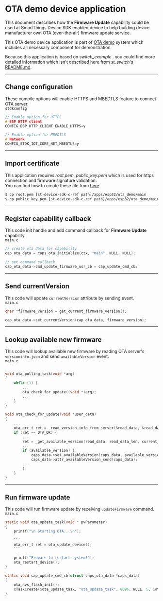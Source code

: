 OTA demo device application
===========================

This document describes how the **Firmware Update** capability could be used at SmartThings Device SDK enabled device to help building device manufacturer own OTA (over-the-air) firmware update service.

This OTA demo device application is part of [OTA demo](../../../doc/ota_demo.md) system which includes all necessary component for demonstration.

Because this application is based on _switch_example_ . you could find more detailed information which isn't described here from _st_switch_'s [README.md](../switch_example/README.md).
***

Change configuration
-------------------
These compile options will enable HTTPS and MBEDTLS feature to connect OTA server.   
`stdkconfig`
```c
// Enable option for HTTPS
# ESP HTTP client
CONFIG_ESP_HTTP_CLIENT_ENABLE_HTTPS=y

// Enable option for MBEDTLS
# Network
CONFIG_STDK_IOT_CORE_NET_MBEDTLS=y
```

***

Import certificate
-------------------
This application requires _root.pem_, _public_key.pem_ which is used for https connection and firmware signature validation.   
You can find how to create these file from [here](../../../doc/ota_demo.md#preparing-certificate)

```sh
$ cp root.pem [st-device-sdk-c-ref path]/apps/esp32/ota_demo/main
$ cp public_key.pem [st-device-sdk-c-ref path]/apps/esp32/ota_demo/main
```

***

Register capability callback
-------------------
This code init handle and add command callback for **Firmware Update** capability.   
`main.c`
```c
// create ota data for capability
cap_ota_data = caps_ota_initialize(ctx, "main", NULL, NULL);

// set command callback
cap_ota_data->cmd_update_firmware_usr_cb = cap_update_cmd_cb;
```
***

Send currentVersion
-------------------
This code will update `currentVersion` attribute by sending event.   
`main.c`
```c
char *firmware_version = get_current_firmware_version();

cap_ota_data->set_currentVersion(cap_ota_data, firmware_version);
```
***

Lookup available new firmware
-----------------------------
This code will lookup available new firmware by reading OTA server's `versioninfo.json` and send `availableVersion` event.   
`main.c`
```c

void ota_polling_task(void *arg)
{
    while (1) {
        ...
        ota_check_for_update((void *)arg);
        ...
    }
}

void ota_check_for_update(void *user_data)
{
    ...
    ota_err_t ret = _read_version_info_from_server(&read_data, &read_data_len);
    if (ret == OTA_OK) {
        ...
        ret = _get_available_version(read_data, read_data_len, current_version, &available_version);
        ...
        if (available_version) {
            caps_data->set_availableVersion(caps_data, available_version);
            caps_data->attr_availableVersion_send(caps_data);
        ...
        }
    }
}
```
***

Run firmware update
-------------------
This code will run firmware update by receiving `updateFirmware` command.   
`main.c`
```c
static void ota_update_task(void * pvParameter)
{
    printf("\n Starting OTA...\n");

    ```
    ota_err_t ret = ota_update_device();
    ```

    printf("Prepare to restart system!");
    ota_restart_device();
}

static void cap_update_cmd_cb(struct caps_ota_data *caps_data)
{
	ota_nvs_flash_init();
	xTaskCreate(&ota_update_task, "ota_update_task", 8096, NULL, 5, &ota_task_handle);
}
```

